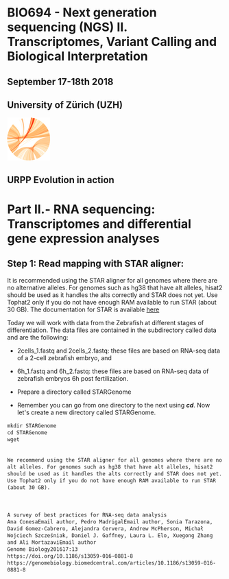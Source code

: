 # BIO694 - Next generation sequencing (NGS) II. Transcriptomes, Variant Calling and Biological Interpretation
## September 17-18th 2018
## University of Zürich (UZH) 

![alt text](https://github.com/carlalbc/URPP_tutorials/blob/master/img/Logo_URPP_kl2.png)

## URPP Evolution in action

# Part II.- RNA sequencing: Transcriptomes and differential gene expression analyses

## Step 1: Read mapping with STAR aligner:

It is recommended using the STAR aligner for all genomes where there are no alternative alleles. For genomes such as hg38 that have alt alleles, hisat2 should be used as it handles the alts correctly and STAR does not yet. Use Tophat2 only if you do not have enough RAM available to run STAR (about 30 GB). The documentation for STAR is available [here](https://github.com/alexdobin/STAR/raw/master/doc/STARmanual.pdf)

Today we will work with data from the Zebrafish at different stages of differentiation. The data files are contained in the subdirectory called data and are the following:

- 2cells_1.fastq and 2cells_2.fastq: these files are based on RNA-seq data of a 2-cell zebrafish embryo, and
- 6h_1.fastq and 6h_2.fastq: these files are based on RNA-seq data of zebrafish embryos 6h post fertilization.


- Prepare a directory called STARGenome

- Remember you can go from one directory to the next using ***cd***. Now let's create a new directory called STARGenome.

```
mkdir STARGenome
cd STARGenome
wget 


We recommend using the STAR aligner for all genomes where there are no alt alleles. For genomes such as hg38 that have alt alleles, hisat2 should be used as it handles the alts correctly and STAR does not yet. Use Tophat2 only if you do not have enough RAM available to run STAR (about 30 GB).



A survey of best practices for RNA-seq data analysis
Ana ConesaEmail author, Pedro MadrigalEmail author, Sonia Tarazona, David Gomez-Cabrero, Alejandra Cervera, Andrew McPherson, Michał Wojciech Szcześniak, Daniel J. Gaffney, Laura L. Elo, Xuegong Zhang and Ali MortazaviEmail author
Genome Biology201617:13
https://doi.org/10.1186/s13059-016-0881-8
https://genomebiology.biomedcentral.com/articles/10.1186/s13059-016-0881-8

